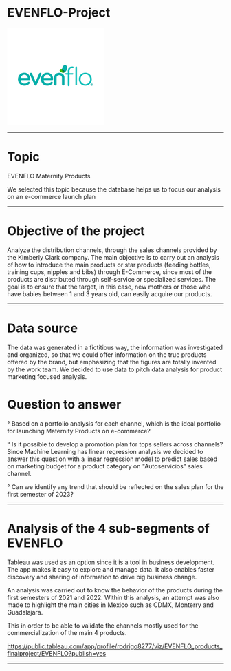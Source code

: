 # EVENFLO-Project

![image](https://github.com/RodrigoCR25/EVENFLO-project/blob/main/Brand_evenflo.png)
________________________________________________________________________________________________________________________________________________________________

# Topic

EVENFLO Maternity Products

We selected this topic because the database helps us to focus our analysis on an e-commerce launch plan
________________________________________________________________________________________________________________________________________________________________

# Objective of the project

Analyze the distribution channels, through the sales channels provided by the Kimberly Clark company. The main objective is to carry out an analysis of how to introduce the main products or star products (feeding bottles, training cups, nipples and bibs) through E-Commerce, since most of the products are distributed through self-service or specialized services. The goal is to ensure that the target, in this case, new mothers or those who have babies between 1 and 3 years old, can easily acquire our products.
________________________________________________________________________________________________________________________________________________________________

# Data source

The data was generated in a fictitious way, the information was investigated and organized, so that we could offer information on the true products offered by the brand, but emphasizing that the figures are totally invented by the work team.
We decided to use data to pitch data analysis for product marketing focused analysis.

# Question to answer

° Based on a portfolio analysis for each channel, which is the ideal portfolio for launching Maternity Products on e-commerce?

° Is it possible to develop a promotion plan for tops sellers across channels?
Since Machine Learning has linear regression analysis we decided to answer this question with a linear regression model to predict sales based on marketing budget for a product category on "Autoservicios" sales channel.


° Can we identify any trend that should be reflected on the sales plan for the first semester of 2023?

_____________________________________________________________________________________________________________________________________________________________

# Analysis of the 4 sub-segments of EVENFLO

Tableau was used as an option since it is a tool in business development. The app makes it easy to explore and manage data. It also enables faster discovery and sharing of information to drive big business change.

An analysis was carried out to know the behavior of the products during the first semesters of 2021 and 2022. Within this analysis, an attempt was also made to highlight the main cities in Mexico such as CDMX, Monterry and Guadalajara.

This in order to be able to validate the channels mostly used for the commercialization of the main 4 products.

https://public.tableau.com/app/profile/rodrigo8277/viz/EVENFLO_products_finalproject/EVENFLO?publish=yes
_____________________________________________________________________________________________________________________________________________________________




